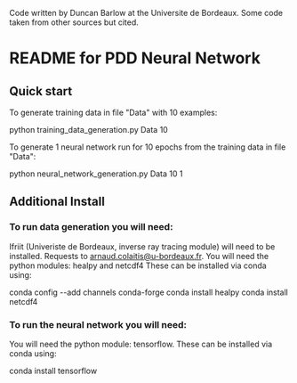 Code written by Duncan Barlow at the Universite de Bordeaux. Some code taken from other sources but cited.

# README for PDD Neural Network

## Quick start

To generate training data in file "Data" with 10 examples:

python training\_data\_generation.py Data 10

To generate 1 neural network run for 10 epochs from the training data in file "Data":

python neural\_network\_generation.py Data 10 1

## Additional Install

### To run data generation you will need:
Ifriit (Univeriste de Bordeaux, inverse ray tracing module) will need to be installed. Requests to arnaud.colaitis@u-bordeaux.fr.
You will need the python modules: healpy and netcdf4
These can be installed via conda using:

conda config --add channels conda-forge
conda install healpy
conda install netcdf4

### To run the neural network you will need:
You will need the python module: tensorflow.
These can be installed via conda using:

conda install tensorflow

